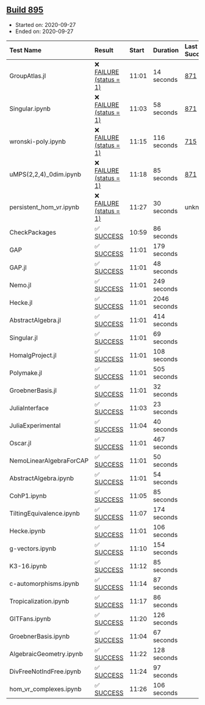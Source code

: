 ## [Build 895](https://oscarci.mathematik.uni-kl.de/job/oscar-stable/895/)

* Started on: 2020-09-27
* Ended on: 2020-09-27

| Test Name    | Result | Start | Duration | Last Success | First Failure |
|:-------------|:-------|:------|:---------|:-------------|:--------------|
| GroupAtlas.jl | ❌ [FAILURE (status = 1)](https://oscarci.mathematik.uni-kl.de/job/oscar-stable/895/artifact/logs/build-895/GroupAtlas.jl.log) | 11:01 | 14 seconds | [871](https://oscarci.mathematik.uni-kl.de/job/oscar-stable/871/) | [872](https://oscarci.mathematik.uni-kl.de/job/oscar-stable/872/) |
| Singular.ipynb | ❌ [FAILURE (status = 1)](https://oscarci.mathematik.uni-kl.de/job/oscar-stable/895/artifact/logs/build-895/Singular.ipynb.log) | 11:03 | 58 seconds | [871](https://oscarci.mathematik.uni-kl.de/job/oscar-stable/871/) | [872](https://oscarci.mathematik.uni-kl.de/job/oscar-stable/872/) |
| wronski-poly.ipynb | ❌ [FAILURE (status = 1)](https://oscarci.mathematik.uni-kl.de/job/oscar-stable/895/artifact/logs/build-895/wronski-poly.ipynb.log) | 11:15 | 116 seconds | [715](https://oscarci.mathematik.uni-kl.de/job/oscar-stable/715/) | [716](https://oscarci.mathematik.uni-kl.de/job/oscar-stable/716/) |
| uMPS(2,2,4)_0dim.ipynb | ❌ [FAILURE (status = 1)](https://oscarci.mathematik.uni-kl.de/job/oscar-stable/895/artifact/logs/build-895/uMPS-2-2-4-_0dim.ipynb.log) | 11:18 | 85 seconds | [871](https://oscarci.mathematik.uni-kl.de/job/oscar-stable/871/) | [872](https://oscarci.mathematik.uni-kl.de/job/oscar-stable/872/) |
| persistent_hom_vr.ipynb | ❌ [FAILURE (status = 1)](https://oscarci.mathematik.uni-kl.de/job/oscar-stable/895/artifact/logs/build-895/persistent_hom_vr.ipynb.log) | 11:27 | 30 seconds | unknown | unknown |
| CheckPackages | ✅ [SUCCESS](https://oscarci.mathematik.uni-kl.de/job/oscar-stable/895/artifact/logs/build-895/CheckPackages.log) | 10:59 | 86 seconds |  |  |
| GAP | ✅ [SUCCESS](https://oscarci.mathematik.uni-kl.de/job/oscar-stable/895/artifact/logs/build-895/GAP.log) | 11:01 | 179 seconds |  |  |
| GAP.jl | ✅ [SUCCESS](https://oscarci.mathematik.uni-kl.de/job/oscar-stable/895/artifact/logs/build-895/GAP.jl.log) | 11:01 | 48 seconds |  |  |
| Nemo.jl | ✅ [SUCCESS](https://oscarci.mathematik.uni-kl.de/job/oscar-stable/895/artifact/logs/build-895/Nemo.jl.log) | 11:01 | 249 seconds |  |  |
| Hecke.jl | ✅ [SUCCESS](https://oscarci.mathematik.uni-kl.de/job/oscar-stable/895/artifact/logs/build-895/Hecke.jl.log) | 11:01 | 2046 seconds |  |  |
| AbstractAlgebra.jl | ✅ [SUCCESS](https://oscarci.mathematik.uni-kl.de/job/oscar-stable/895/artifact/logs/build-895/AbstractAlgebra.jl.log) | 11:01 | 414 seconds |  |  |
| Singular.jl | ✅ [SUCCESS](https://oscarci.mathematik.uni-kl.de/job/oscar-stable/895/artifact/logs/build-895/Singular.jl.log) | 11:01 | 69 seconds |  |  |
| HomalgProject.jl | ✅ [SUCCESS](https://oscarci.mathematik.uni-kl.de/job/oscar-stable/895/artifact/logs/build-895/HomalgProject.jl.log) | 11:01 | 108 seconds |  |  |
| Polymake.jl | ✅ [SUCCESS](https://oscarci.mathematik.uni-kl.de/job/oscar-stable/895/artifact/logs/build-895/Polymake.jl.log) | 11:01 | 505 seconds |  |  |
| GroebnerBasis.jl | ✅ [SUCCESS](https://oscarci.mathematik.uni-kl.de/job/oscar-stable/895/artifact/logs/build-895/GroebnerBasis.jl.log) | 11:01 | 32 seconds |  |  |
| JuliaInterface | ✅ [SUCCESS](https://oscarci.mathematik.uni-kl.de/job/oscar-stable/895/artifact/logs/build-895/JuliaInterface.log) | 11:03 | 23 seconds |  |  |
| JuliaExperimental | ✅ [SUCCESS](https://oscarci.mathematik.uni-kl.de/job/oscar-stable/895/artifact/logs/build-895/JuliaExperimental.log) | 11:04 | 40 seconds |  |  |
| Oscar.jl | ✅ [SUCCESS](https://oscarci.mathematik.uni-kl.de/job/oscar-stable/895/artifact/logs/build-895/Oscar.jl.log) | 11:01 | 467 seconds |  |  |
| NemoLinearAlgebraForCAP | ✅ [SUCCESS](https://oscarci.mathematik.uni-kl.de/job/oscar-stable/895/artifact/logs/build-895/NemoLinearAlgebraForCAP.log) | 11:01 | 50 seconds |  |  |
| AbstractAlgebra.ipynb | ✅ [SUCCESS](https://oscarci.mathematik.uni-kl.de/job/oscar-stable/895/artifact/logs/build-895/AbstractAlgebra.ipynb.log) | 11:01 | 54 seconds |  |  |
| CohP1.ipynb | ✅ [SUCCESS](https://oscarci.mathematik.uni-kl.de/job/oscar-stable/895/artifact/logs/build-895/CohP1.ipynb.log) | 11:05 | 85 seconds |  |  |
| TiltingEquivalence.ipynb | ✅ [SUCCESS](https://oscarci.mathematik.uni-kl.de/job/oscar-stable/895/artifact/logs/build-895/TiltingEquivalence.ipynb.log) | 11:07 | 174 seconds |  |  |
| Hecke.ipynb | ✅ [SUCCESS](https://oscarci.mathematik.uni-kl.de/job/oscar-stable/895/artifact/logs/build-895/Hecke.ipynb.log) | 11:01 | 106 seconds |  |  |
| g-vectors.ipynb | ✅ [SUCCESS](https://oscarci.mathematik.uni-kl.de/job/oscar-stable/895/artifact/logs/build-895/g-vectors.ipynb.log) | 11:10 | 154 seconds |  |  |
| K3-16.ipynb | ✅ [SUCCESS](https://oscarci.mathematik.uni-kl.de/job/oscar-stable/895/artifact/logs/build-895/K3-16.ipynb.log) | 11:12 | 85 seconds |  |  |
| c-automorphisms.ipynb | ✅ [SUCCESS](https://oscarci.mathematik.uni-kl.de/job/oscar-stable/895/artifact/logs/build-895/c-automorphisms.ipynb.log) | 11:14 | 87 seconds |  |  |
| Tropicalization.ipynb | ✅ [SUCCESS](https://oscarci.mathematik.uni-kl.de/job/oscar-stable/895/artifact/logs/build-895/Tropicalization.ipynb.log) | 11:17 | 86 seconds |  |  |
| GITFans.ipynb | ✅ [SUCCESS](https://oscarci.mathematik.uni-kl.de/job/oscar-stable/895/artifact/logs/build-895/GITFans.ipynb.log) | 11:20 | 126 seconds |  |  |
| GroebnerBasis.ipynb | ✅ [SUCCESS](https://oscarci.mathematik.uni-kl.de/job/oscar-stable/895/artifact/logs/build-895/GroebnerBasis.ipynb.log) | 11:04 | 67 seconds |  |  |
| AlgebraicGeometry.ipynb | ✅ [SUCCESS](https://oscarci.mathematik.uni-kl.de/job/oscar-stable/895/artifact/logs/build-895/AlgebraicGeometry.ipynb.log) | 11:22 | 128 seconds |  |  |
| DivFreeNotIndFree.ipynb | ✅ [SUCCESS](https://oscarci.mathematik.uni-kl.de/job/oscar-stable/895/artifact/logs/build-895/DivFreeNotIndFree.ipynb.log) | 11:24 | 97 seconds |  |  |
| hom_vr_complexes.ipynb | ✅ [SUCCESS](https://oscarci.mathematik.uni-kl.de/job/oscar-stable/895/artifact/logs/build-895/hom_vr_complexes.ipynb.log) | 11:26 | 106 seconds |  |  |
